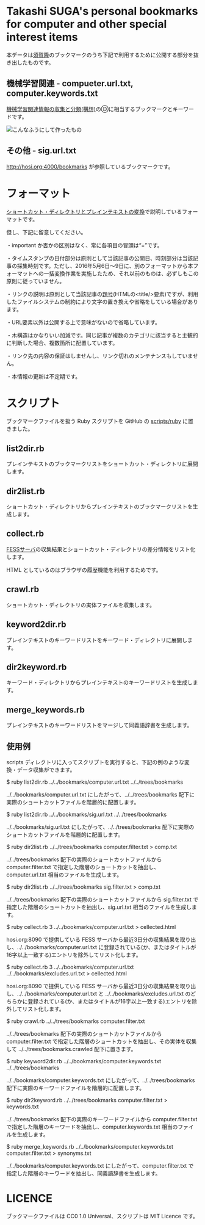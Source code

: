 Takashi SUGA's personal bookmarks for computer and other special interest items
===============================================================================

本データは[須賀隆](http://hosi.org:3000/TakashiSuga.ttl)のブックマークのうち下記で利用するために公開する部分を抜き出したものです。

## 機械学習関連 - compueter.url.txt, computer.keywords.txt

[機械学習関連情報の収集と分類(構想)](http://qiita.com/suchowan/items/459062590f7134dfc138)のⒹに相当するブックマークとキーワードです。

![こんなふうにして作ったもの](https://qiita-image-store.s3.amazonaws.com/0/144985/95d8f8f2-831c-19b8-7c67-de2973a7b0f6.png)

## その他 - sig.url.txt

http://hosi.org:4000/bookmarks が参照しているブックマークです。

# フォーマット

[ショートカット・ディレクトリとプレインテキストの変換](http://qiita.com/suchowan/items/6556756d2e816c7255b7#3-%E3%82%B7%E3%83%A7%E3%83%BC%E3%83%88%E3%82%AB%E3%83%83%E3%83%88%E3%83%87%E3%82%A3%E3%83%AC%E3%82%AF%E3%83%88%E3%83%AA%E3%83%97%E3%83%AC%E3%82%A4%E3%83%B3%E3%83%86%E3%82%AD%E3%82%B9%E3%83%88)で説明しているフォーマットです。

但し、下記に留意してください。

・important か否かの区別はなく、常に各項目の冒頭は“=”です。

・タイムスタンプの日付部分は原則として当該記事の公開日、時刻部分は当該記事の採集時刻です。ただし、2016年5月6日～9日に、別のフォーマットから本フォーマットへの一括変換作業を実施したため、それ以前のものは、必ずしもこの原則に従っていません。

・リンクの説明は原則として当該記事の[題号](https://ja.wikibooks.org/wiki/%E8%91%97%E4%BD%9C%E6%A8%A9%E6%B3%95%E7%AC%AC20%E6%9D%A1)(HTMLの&lt;title/&gt;要素)ですが、利用したファイルシステムの制約により文字の置き換えや省略をしている場合があります。

・URL要素以外は公開する上で意味がないので省略しています。

・木構造はかなりいい加減です。同じ記事が複数のカテゴリに該当すると主観的に判断した場合、複数箇所に配置しています。

・リンク先の内容の保証はしませんし、リンク切れのメンテナンスもしていません。

・本情報の更新は不定期です。

# スクリプト

ブックマークファイルを扱う Ruby スクリプトを GitHub の [scripts/ruby](https://github.com/suchowan/bookmarks/tree/master/scripts/ruby) に置きました。

## list2dir.rb

プレインテキストのブックマークリストをショートカット・ディレクトリに展開します。

## dir2list.rb

ショートカット・ディレクトリからプレインテキストのブックマークリストを生成します。

## collect.rb

[FESSサーバ](http://hosi.org:8090)の収集結果とショートカット・ディレクトリの差分情報をリスト化します。

HTML としているのはブラウザの履歴機能を利用するためです。

## crawl.rb

ショートカット・ディレクトリの実体ファイルを収集します。

## keyword2dir.rb

プレインテキストのキーワードリストをキーワード・ディレクトリに展開します。

## dir2keyword.rb

キーワード・ディレクトリからプレインテキストのキーワードリストを生成します。

## merge_keywords.rb

プレインテキストのキーワードリストをマージして同義語辞書を生成します。

## 使用例

scripts ディレクトリに入ってスクリプトを実行すると、下記の例のような変換・データ収集ができます。

 $ ruby list2dir.rb ../../bookmarks/computer.url.txt ../../trees/bookmarks

../../bookmarks/computer.url.txt にしたがって、../../trees/bookmarks 配下に実際のショートカットファイルを階層的に配置します。

 $ ruby list2dir.rb ../../bookmarks/sig.url.txt ../../trees/bookmarks

../../bookmarks/sig.url.txt にしたがって、../../trees/bookmarks 配下に実際のショートカットファイルを階層的に配置します。

 $ ruby dir2list.rb ../../trees/bookmarks computer.filter.txt > comp.txt

../../trees/bookmarks 配下の実際のショートカットファイルから computer.filter.txt で指定した階層のショートカットを抽出し、computer.url.txt 相当のファイルを生成します。

 $ ruby dir2list.rb ../../trees/bookmarks sig.filter.txt > comp.txt

../../trees/bookmarks 配下の実際のショートカットファイルから sig.filter.txt で指定した階層のショートカットを抽出し、sig.url.txt 相当のファイルを生成します。

 $ ruby cellect.rb 3 ../../bookmarks/computer.url.txt > cellected.html

hosi.org:8090 で提供している FESS サーバから最近3日分の収集結果を取り出し、../../bookmarks/computer.url.txt に登録されている(か、またはタイトルが16字以上一致する)エントリを除外してリスト化します。

 $ ruby cellect.rb 3 ../../bookmarks/computer.url.txt ../../bookmarks/excludes.url.txt > cellected.html

hosi.org:8090 で提供している FESS サーバから最近3日分の収集結果を取り出し、../../bookmarks/computer.url.txt と ../../bookmarks/excludes.url.txt のどちらかに登録されている(か、またはタイトルが16字以上一致する)エントリを除外してリスト化します。

 $ ruby crawl.rb  ../../trees/bookmarks computer.filter.txt

../../trees/bookmarks 配下の実際のショートカットファイルから computer.filter.txt で指定した階層のショートカットを抽出し、その実体を収集して ../../trees/bookmarks.crawled 配下に置きます。

 $ ruby keyword2dir.rb ../../bookmarks/computer.keywords.txt ../../trees/bookmarks

../../bookmarks/computer.keywords.txt にしたがって、../../trees/bookmarks 配下に実際のキーワードファイルを階層的に配置します。

 $ ruby dir2keyword.rb ../../trees/bookmarks computer.filter.txt > keywords.txt

../../trees/bookmarks 配下の実際のキーワードファイルから computer.filter.txt で指定した階層のキーワードを抽出し、computer.keywords.txt 相当のファイルを生成します。

 $ ruby merge_keywords.rb ../../bookmarks/computer.keywords.txt computer.filter.txt > synonyms.txt

../../bookmarks/computer.keywords.txt にしたがって、computer.filter.txt で指定した階層のキーワードを抽出し、同義語辞書を生成します。

# LICENCE

  ブックマークファイルは CC0 1.0 Universal、スクリプトは MIT Licence です。


